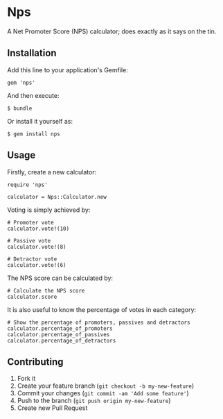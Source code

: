 # Nps

A Net Promoter Score (NPS) calculator; does exactly as it says on the tin.

## Installation

Add this line to your application's Gemfile:

    gem 'nps'

And then execute:

    $ bundle

Or install it yourself as:

    $ gem install nps

## Usage

Firstly, create a new calculator:
```
require 'nps'

calculator = Nps::Calculator.new
```

Voting is simply achieved by:
```
# Promoter vote
calculator.vote!(10)

# Passive vote
calculator.vote!(8)

# Detractor vote
calculator.vote!(6)
```

The NPS score can be calculated by:
```
# Calculate the NPS score
calculator.score
```

It is also useful to know the percentage of votes in each category:
```
# Show the percentage of promoters, passives and detractors
calculator.percentage_of_promoters
calculator.percentage_of_passives
calculator.percentage_of_detractors
```

## Contributing

1. Fork it
2. Create your feature branch (`git checkout -b my-new-feature`)
3. Commit your changes (`git commit -am 'Add some feature'`)
4. Push to the branch (`git push origin my-new-feature`)
5. Create new Pull Request
